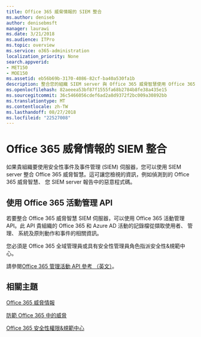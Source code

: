 ```yaml
---
title: Office 365 威脅情報的 SIEM 整合
ms.author: deniseb
author: denisebmsft
manager: laurawi
ms.date: 3/21/2018
ms.audience: ITPro
ms.topic: overview
ms.service: o365-administration
localization_priority: None
search.appverid:
- MET150
- MOE150
ms.assetid: eb56b69b-3170-4086-82cf-ba40a530fa1b
description: 整合您的組織 SIEM server 與 Office 365 威脅智慧使用 Office 365 活動管理 API。
ms.openlocfilehash: 82aeeea53bf87f1555fa68b2784b8fe38a435e15
ms.sourcegitcommit: 36c5466056cdef6ad2a8d9372f2bc009a30892bb
ms.translationtype: MT
ms.contentlocale: zh-TW
ms.lasthandoff: 08/27/2018
ms.locfileid: "22527008"
---
```

# <a name="siem-integration-with-office-365-threat-intelligence"></a>Office 365 威脅情報的 SIEM 整合

如果貴組織要使用安全性事件及事件管理 (SIEM) 伺服器，您可以使用 SIEM server 整合 Office 365 威脅智慧。這可讓您檢視的資訊，例如偵測到的 Office 365 威脅智慧、 您 SIEM server 報告中的惡意程式碼。
  
## <a name="use-the-office-365-activity-management-api"></a>使用 Office 365 活動管理 API

若要整合 Office 365 威脅智慧 SIEM 伺服器，可以使用 Office 365 活動管理 API。此 API 貴組織的 Office 365 和 Azure AD 活動的記錄檔從擷取使用者、 管理、 系統及原則動作和事件的相關資訊。 
  
您必須是 Office 365 全域管理員或具有安全性管理員角色指派安全性&amp;規範中心。
  
請參閱[Office 365 管理活動 API 參考 （英文）](https://msdn.microsoft.com/en-us/office-365/office-365-management-activity-api-reference)。
  
## <a name="related-topics"></a>相關主題

[Office 365 威脅情報](office-365-ti.md)
  
[防範 Office 365 中的威脅](protect-against-threats.md)
  
[Office 365 安全性權限&amp;規範中心](permissions-in-the-security-and-compliance-center.md)
  

